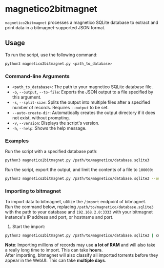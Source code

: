 # magnetico2bitmagnet

`magnetico2bitmagnet` processes a magnetico SQLite database to extract and print data in a bitmagnet-supported JSON format.

## Usage

To run the script, use the following command:

```bash
python3 magnetico2bitmagnet.py <path_to_database>
```

### Command-line Arguments

- `<path_to_database>`: The path to your magnetico SQLite database file.
- `-o`, `--output`, `--to-file`: Exports the JSON output to a file specified by this argument.
- `-s`, `--split-size`: Splits the output into multiple files after a specified number of records. Requires `--output` to be set.
- `--auto-create-dir`: Automatically creates the output directory if it does not exist, without prompting.
- `-v`, `--version`: Displays the script's version.
- `-h`, `--help`: Shows the help message.

### Examples

Run the script with a specified database path:
```bash
python3 magnetico2bitmagnet.py /path/to/magnetico/database.sqlite3
```

Run the script, export the output, and limit the contents of a file to `100000`:
```bash
python3 magnetico2bitmagnet.py /path/to/magnetico/database.sqlite3 --output /path/to/your/output/database.json --split-size 100000
```

### Importing to bitmagnet

To import data to bitmagnet, utilize the `/import` endpoint of bitmagnet.  
Run the command below, replacing `/path/to/magnetico/database.sqlite3` with the path to your database and `192.168.2.0:3333` with your bitmagnet instance's IP address and port, or hostname and port.

1. Start the import:
```bash
python3 magnetico2bitmagnet.py /path/to/magnetico/database.sqlite3 | curl --verbose -H "Content-Type: application/json" -H "Connection: close" --data-binary @- http://192.168.2.0:3333/import
```

**Note**: Importing millions of records may use **a lot of RAM** and will also take a really long time to import. This can take **hours**.  
After importing, bitmagnet will also classify all imported torrents before they appear in the WebUI. This can take **multiple days**.
